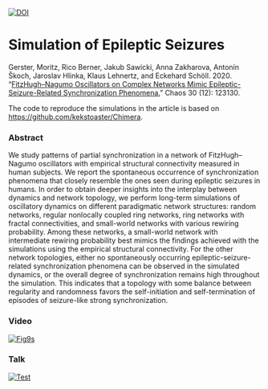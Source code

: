 [![DOI](https://img.shields.io/badge/Preprint-Gerster%20et%20al.%202021-brightgreen)](https://doi.org/10.1063/5.0021420)
# Simulation of Epileptic Seizures
Gerster, Moritz, Rico Berner, Jakub Sawicki, Anna Zakharova, Antonín Škoch, Jaroslav Hlinka, Klaus Lehnertz, and Eckehard Schöll. 2020. “[FitzHugh–Nagumo Oscillators on Complex Networks Mimic Epileptic-Seizure-Related Synchronization Phenomena.](https://doi.org/10.1063/5.0021420)” Chaos 30 (12): 123130.

The code to reproduce the simulations in the article is based on https://github.com/kekstoaster/Chimera.

### Abstract
We study patterns of partial synchronization in a network of FitzHugh–Nagumo oscillators with empirical structural connectivity measured in human subjects. We report the spontaneous occurrence of synchronization phenomena that closely resemble the ones seen during epileptic seizures in humans. In order to obtain deeper insights into the interplay between dynamics and network topology, we perform long-term simulations of oscillatory dynamics on different paradigmatic network structures: random networks, regular nonlocally coupled ring networks, ring networks with fractal connectivities, and small-world networks with various rewiring probability. Among these networks, a small-world network with intermediate rewiring probability best mimics the findings achieved with the simulations using the empirical structural connectivity. For the other network topologies, either no spontaneously occurring epileptic-seizure-related synchronization phenomena can be observed in the simulated dynamics, or the overall degree of synchronization remains high throughout the simulation. This indicates that a topology with some balance between regularity and randomness favors the self-initiation and self-termination of episodes of seizure-like strong synchronization.

### Video
[![Fig9s](https://user-images.githubusercontent.com/45031224/137501599-022e5d5c-035e-4517-8197-9c8bff5f6eed.png)](https://youtu.be/5N-J332B6fs)

### Talk
[![Test](https://user-images.githubusercontent.com/45031224/137501063-c52a5914-f50a-45f3-a359-4050368dd03f.png)](https://youtu.be/WQ1UCewp2IQ)
